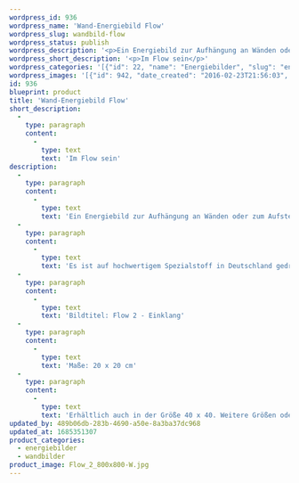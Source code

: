 ```yaml
---
wordpress_id: 936
wordpress_name: 'Wand-Energiebild Flow'
wordpress_slug: wandbild-flow
wordpress_status: publish
wordpress_description: '<p>Ein Energiebild zur Aufhängung an Wänden oder zum Aufstellen im Raum mit einem aktivierbaren Schwingungsfeld zu: Einklang – Flow – Wahrhaftigkeit: Einklang von Mensch, Tätigkeit und Umgebung. Aufgehen in dem, was man tut. Dies basiert auf der inneren Wahrheit einer Person. So kann nur das entstehen, was tatsächlich zu ihr gehört und sie auf ihrem persönlichen Weg ein Stück weiter sie selbst sein lässt.</p><p>Es ist auf hochwertigem Spezialstoff in Deutschland gedruckt und sorgfältig in Handarbeit auf Holzkeilrahmen aufgezogen. Laut Herstellerangaben ist der farbintensive Druck 70 Jahre lichtecht, waschbar und in einem umweltorientierten Verfahren hergestellt. Der Oberstoff ist mit einer Spezialbeschichtung unterfüttert, so dass, bei Aufhängung an der Wand, der rückseitige Holzrahmen auch bei hellen Farben unsichtbar ist.</p><p>Bildtitel: Flow 2 - Einklang</p><p>Maße: 20 x 20 cm</p><p>Erhältlich auch in der Größe 40 x 40. Weitere Größen oder andere Seitenverhältnisse, sind bis 200 cm individuell für Sie innerhalb weniger Tage herstellbar. Bitte kontaktieren Sie uns hierfür unter <a href="mailto:info@elvedenverlag.de">info@elvedenverlag.de</a>.</p><p><a href="https://my.feenbaum.de/anwendung-energie-wandbilder/">Anwendungshinweise</a>      <a href="https://my.feenbaum.de/produktinformation-wandbilder/">Produktinformationen</a></p>'
wordpress_short_description: '<p>Im Flow sein</p>'
wordpress_categories: '[{"id": 22, "name": "Energiebilder", "slug": "energiebilder"}, {"id": 24, "name": "Wandbilder", "slug": "wandbilder"}]'
wordpress_images: '[{"id": 942, "date_created": "2016-02-23T21:56:03", "date_created_gmt": "2016-02-23T19:56:03", "date_modified": "2016-02-23T21:56:03", "date_modified_gmt": "2016-02-23T19:56:03", "src": "https://my.feenbaum.de/wp-content/uploads/2016/02/Flow_2_800x800-W.jpg", "name": "Flow_2_800x800-W", "alt": ""}]'
id: 936
blueprint: product
title: 'Wand-Energiebild Flow'
short_description:
  -
    type: paragraph
    content:
      -
        type: text
        text: 'Im Flow sein'
description:
  -
    type: paragraph
    content:
      -
        type: text
        text: 'Ein Energiebild zur Aufhängung an Wänden oder zum Aufstellen im Raum mit einem aktivierbaren Schwingungsfeld zu: Einklang – Flow – Wahrhaftigkeit: Einklang von Mensch, Tätigkeit und Umgebung. Aufgehen in dem, was man tut. Dies basiert auf der inneren Wahrheit einer Person. So kann nur das entstehen, was tatsächlich zu ihr gehört und sie auf ihrem persönlichen Weg ein Stück weiter sie selbst sein lässt.'
  -
    type: paragraph
    content:
      -
        type: text
        text: 'Es ist auf hochwertigem Spezialstoff in Deutschland gedruckt und sorgfältig in Handarbeit auf Holzkeilrahmen aufgezogen. Laut Herstellerangaben ist der farbintensive Druck 70 Jahre lichtecht, waschbar und in einem umweltorientierten Verfahren hergestellt. Der Oberstoff ist mit einer Spezialbeschichtung unterfüttert, so dass, bei Aufhängung an der Wand, der rückseitige Holzrahmen auch bei hellen Farben unsichtbar ist.'
  -
    type: paragraph
    content:
      -
        type: text
        text: 'Bildtitel: Flow 2 - Einklang'
  -
    type: paragraph
    content:
      -
        type: text
        text: 'Maße: 20 x 20 cm'
  -
    type: paragraph
    content:
      -
        type: text
        text: 'Erhältlich auch in der Größe 40 x 40. Weitere Größen oder andere Seitenverhältnisse, sind bis 200 cm individuell für Sie innerhalb weniger Tage herstellbar. Bitte kontaktieren Sie uns hierfür unter info@elvedenverlag.de.'
updated_by: 489b06db-283b-4690-a50e-8a3ba37dc968
updated_at: 1685351307
product_categories:
  - energiebilder
  - wandbilder
product_image: Flow_2_800x800-W.jpg
---
```

